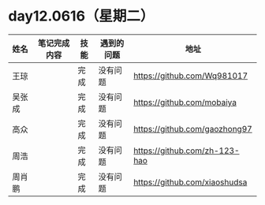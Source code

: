 # day12.0616（星期二）

| 姓名   | 笔记完成内容                                                 | 技能 | 遇到的问题                                         | 地址                                                 |
| :----- | ------------------------------------------------------------ | ------------ | -------------------------------------------------- | ---------------------------------------------------- |
| 王琼   | |       完成       | 没有问题 | https://github.com/Wq981017 |
| 吴张成  |                                                     |    完成<br>         |         没有问题                                           |       https://github.com/mobaiya
| 高众 |                                         |完成              |没有问题                                                 | https://github.com/gaozhong97                                             |
| 周浩   |                                             |完成              |没有问题                                                    | https://github.com/zh-123-hao                                        |
| 周肖鹏  | |   完成           |     没有问题     |     https://github.com/xiaoshudsa